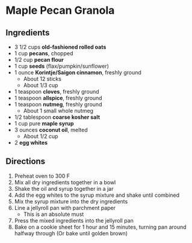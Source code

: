 # Maple Pecan Granola

## Ingredients

- 3 1/2 cups **old-fashioned rolled oats**
- 1 cup **pecans**, chopped
- 1/2 cup **pecan flour**
- 1 cup **seeds** (flax/pumpkin/sunflower)
- 1 ounce **Korintje/Saigon cinnamon**, freshly ground
    - About 12 sticks
    - About 1/3 cup
- 1 teaspoon **cloves**, freshly ground
- 1 teaspoon **allspice**, freshly ground
- 1 teaspoon **nutmeg**, freshly ground
    - About 1 small whole nutmeg
- 1/2 tablespoon **coarse kosher salt**
- 1 cup pure **maple syrup**
- 3 ounces **coconut oil**, melted
    - About 1/2 cup
- 2 **egg whites**

## Directions

1. Preheat oven to 300 F
1. Mix all dry ingredients together in a bowl
1. Shake the oil and syrup together in a jar
1. Add the egg whites to the syrup mixture and shake until combined
1. Mix the syrup mixture into the dry ingredients
1. Line a jellyroll pan with parchment paper
    - This is an absolute must
1. Press the mixed ingredients into the jellyroll pan
1. Bake on a cookie sheet for 1 hour and 15 minutes, turning pan around halfway through (Or bake until golden brown)
